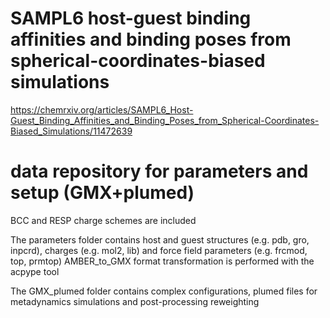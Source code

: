 # SAMPL6 host-guest binding affinities and binding poses from spherical-coordinates-biased simulations
https://chemrxiv.org/articles/SAMPL6_Host-Guest_Binding_Affinities_and_Binding_Poses_from_Spherical-Coordinates-Biased_Simulations/11472639
# data repository for parameters and setup (GMX+plumed)
BCC and RESP charge schemes are included

The parameters folder contains host and guest structures (e.g. pdb, gro, inpcrd), charges (e.g. mol2, lib) and force field parameters (e.g. frcmod, top, prmtop)
AMBER_to_GMX format transformation is performed with the acpype tool

The GMX_plumed folder contains complex configurations, plumed files for metadynamics simulations and post-processing reweighting
